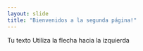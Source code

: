 ```yaml
---
layout: slide
title: "Bienvenidos a la segunda página!"
---
```

Tu texto
Utiliza la flecha hacia la izquierda 
